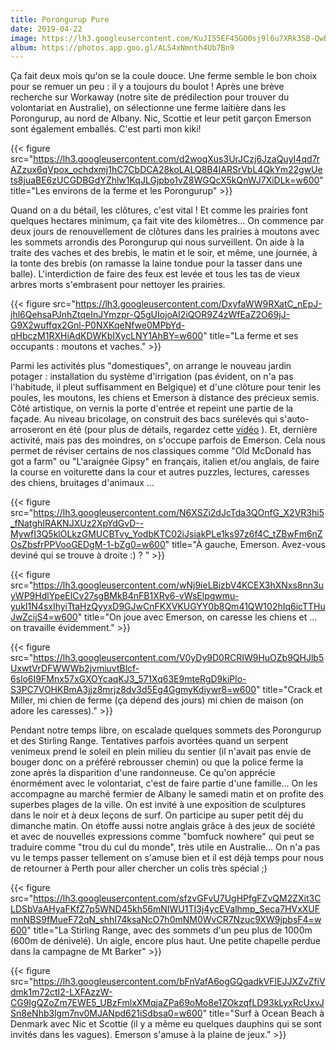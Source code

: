 ```yaml
---
title: Porongurup Pure
date: 2019-04-22
image: https://lh3.googleusercontent.com/KuJI55EF45GO0sj9l6u7XRk3SB-QwBhFQA0PZx_zrrsB7YMd_xv82bRmRr1CF8_evGh4U21syPlFumfkKShaBxxpDLXMfy4tlWRaseu_s9HeOraC2ZvPUZxKN5NcmH5dBO409woD_lc=w600
album: https://photos.app.goo.gl/ALS4xNmnth4Ub7Bn9
---
```


Ça fait deux mois qu'on se la coule douce. Une ferme semble le bon choix pour se remuer un peu : il y a toujours du boulot ! Après une brève recherche sur Workaway (notre site de prédilection pour trouver du volontariat en Australie), on sélectionne une ferme laitière dans les Porongurup, au nord de Albany. Nic, Scottie et leur petit garçon Emerson sont également emballés. C'est parti mon kiki!

{{< figure src="https://lh3.googleusercontent.com/d2woqXus3UrJCzj6JzaQuyI4qd7rAZzux6qVpox_ochdxmj1hC7CbDCA28koLALQ8B4IARSrVbL4QkYm22gwUets8juaBE6zUCGDBGdYZhlw1KqJLGjpbo1vZ8WGQcX5kQnWJ7XiDLk=w600" title="Les environs de la ferme et les Porongurup" >}}

Quand on a du bétail, les clôtures, c'est vital ! Et comme les prairies font quelques hectares minimum, ça fait vite des kilomètres... On commence par deux jours de renouvellement de clôtures dans les prairies à moutons avec les sommets arrondis des Porongurup qui nous surveillent. On aide à la traite des vaches et des brebis, le matin et le soir, et même, une journée, à la tonte des brebis (on ramasse la laine tondue pour la tasser dans une balle). L'interdiction de faire des feux est levée et tous les tas de vieux arbres morts s'embrasent pour nettoyer les prairies.

{{< figure src="https://lh3.googleusercontent.com/DxyfaWW9RXatC_nEpJ-jhl6QehsaPJnhZtqeInJYmzpr-Q5gUIojoAI2iQOR9Z4zWfEaZ2O69jJ-G9X2wuffqx2Gnl-P0NXKqeNfwe0MPbYd-qHbczM1RXHiAdKDWKbIXycLNY1AhBY=w600" title="La ferme et ses occupants : moutons et vaches." >}}

Parmi les activités plus "domestiques", on arrange le nouveau jardin potager : installation du système d'irrigation (pas évident, on n'a pas l'habitude, il pleut suffisamment en Belgique) et d'une clôture pour tenir les poules, les moutons, les chiens et Emerson à distance des précieux semis. Côté artistique, on vernis la porte d'entrée et repeint une partie de la façade. Au niveau bricolage, on construit des bacs surélevés qui s'auto-arroseront en été (pour plus de détails, regardez cette [vidéo](https://youtu.be/dCgciRQAXEw) ). Et, dernière activité, mais pas des moindres, on s'occupe parfois de Emerson. Cela nous permet de réviser certains de nos classiques comme "Old McDonald has got a farm" ou "L'araignée Gipsy" en français, italien et/ou anglais, de faire la course en voiturette dans la cour et autres puzzles, lectures, caresses des chiens, bruitages d'animaux ...

{{< figure src="https://lh3.googleusercontent.com/N6XSZi2dJcTda3QOnfG_X2VR3hi5_fNatghIRAKNJXUz2XpYdGvD--MywfI3Q5klOLkzGMUCBTvy_YodbKTC02iJsiakPLe1ks97z6f4C_tZBwFm6nZOsZbsfrPPVooGEDgM-1-bZg0=w600" title="À gauche, Emerson. Avez-vous deviné qui se trouve à droite :) ? " >}}

{{< figure src="https://lh3.googleusercontent.com/wNj9ieLBizbV4KCEX3hXNxs8nn3uyWP9HdlYpeElCv27sgBMkB4nFB1XRy6-vWsElpgwmu-yukI1N4sxIhyiTtaHzQyyxD9GJwCnFKXVKUGYY0b8Qm41QW102hIq6icTTHuJwZcijS4=w600" title="On joue avec Emerson, on caresse les chiens et ... on travaille évidemment." >}}

{{< figure src="https://lh3.googleusercontent.com/V0yDy9D0RCRIW9HuOZb9QHJlb5UxwtVrDFWWWb2jvmiuvtBlcf-6slo6I9FMnx57xGXOYcaqKJ3_571Xq63E9mteRgD9kiPlo-S3PC7VOHKBmA3jjz8mrjz8dv3d5Eg4GgmyKdiywr8=w600" title="Crack et Miller, mi chien de ferme (ça dépend des jours) mi chien de maison (on adore les caresses)." >}}

Pendant notre temps libre, on escalade quelques sommets des Porongurup et des Stirling Range. Tentatives parfois avortées quand un serpent venimeux prend le soleil en plein milieu du sentier (il n'avait pas envie de bouger donc on a préféré rebrousser chemin) ou que la police ferme la zone après la disparition d'une randonneuse. Ce qu'on apprécie énormément avec le volontariat, c'est de faire partie d'une famille... On les accompagne au marché fermier de Albany le samedi matin et on profite des superbes plages de la ville. On est invité à une exposition de sculptures dans le noir et à deux leçons de surf. On participe au super petit déj du dimanche matin. On étoffe aussi notre anglais grâce à des jeux de société et avec de nouvelles expressions comme "bomfuck nowhere" qui peut se traduire comme "trou du cul du monde", très utile en Australie... On n'a pas vu le temps passer tellement on s'amuse bien et il est déjà temps pour nous de retourner à Perth pour aller chercher un colis très spécial ;)

{{< figure src="https://lh3.googleusercontent.com/sfzvGFvU7UgHPfgFZvQM2ZXit3CLDSbVaAHyaFKfZ7p5WND45kh56mNIWU1TI3j4ycEValhmp_Seca7HVxXUFmnNBS9fMueF72qN_shhI74ksaNcO7h0mNM0WvCR7Nzuc9XW9jpbsF4=w600" title="La Stirling Range, avec des sommets d'un peu plus de 1000m (600m de dénivelé). Un aigle, encore plus haut. Une petite chapelle perdue dans la campagne de Mt Barker" >}}

{{< figure src="https://lh3.googleusercontent.com/bFnVafA6ogGQgadkVFlEJJXZvZfiVdmk1m72ctI2-LXFAzzW-CG9IgQZoZm7EWE5_UBzFmlxXMqjaZPa69oMo8e1ZOkzqfLD93kLyxRcUxvJSn8eNhb3lgm7nv0MJANpd621iSdbsa0=w600" title="Surf à Ocean Beach à Denmark avec Nic et Scottie (il y a même eu quelques dauphins qui se sont invités dans les vagues). Emerson s'amuse à la plaine de jeux." >}}





